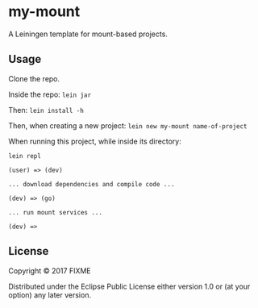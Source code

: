 # my-mount

A Leiningen template for mount-based projects.

## Usage

Clone the repo.

Inside the repo: `lein jar`

Then: `lein install -h`

Then, when creating a new project: `lein new my-mount name-of-project`

When running this project, while inside its directory: 

```
lein repl

(user) => (dev)

... download dependencies and compile code ...

(dev) => (go)

... run mount services ...

(dev) => 
```

## License

Copyright © 2017 FIXME

Distributed under the Eclipse Public License either version 1.0 or (at
your option) any later version.
